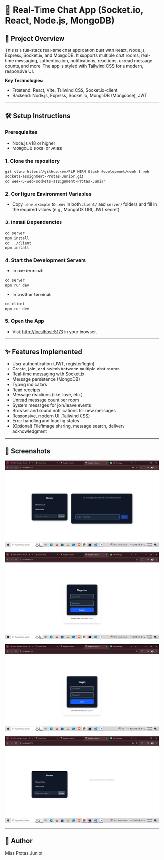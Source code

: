 # 💬 Real-Time Chat App (Socket.io, React, Node.js, MongoDB)

## 🚀 Project Overview
This is a full-stack real-time chat application built with React, Node.js, Express, Socket.io, and MongoDB. It supports multiple chat rooms, real-time messaging, authentication, notifications, reactions, unread message counts, and more. The app is styled with Tailwind CSS for a modern, responsive UI.

**Key Technologies:**
- Frontend: React, Vite, Tailwind CSS, Socket.io-client
- Backend: Node.js, Express, Socket.io, MongoDB (Mongoose), JWT

---

## 🛠️ Setup Instructions

### Prerequisites
- Node.js v18 or higher
- MongoDB (local or Atlas)

### 1. Clone the repository
```
git clone https://github.com/PLP-MERN-Stack-Development/week-5-web-sockets-assignment-Protas-Junior.git
cd week-5-web-sockets-assignment-Protas-Junior
```

### 2. Configure Environment Variables
- Copy `.env.example` to `.env` in both `client/` and `server/` folders and fill in the required values (e.g., MongoDB URI, JWT secret).

### 3. Install Dependencies
```
cd server
npm install
cd ../client
npm install
```

### 4. Start the Development Servers
- In one terminal:
```
cd server
npm run dev
```
- In another terminal:
```
cd client
npm run dev
```

### 5. Open the App
- Visit [http://localhost:5173](http://localhost:5173) in your browser.

---

## ✨ Features Implemented
- User authentication (JWT, register/login)
- Create, join, and switch between multiple chat rooms
- Real-time messaging with Socket.io
- Message persistence (MongoDB)
- Typing indicators
- Read receipts
- Message reactions (like, love, etc.)
- Unread message count per room
- System messages for join/leave events
- Browser and sound notifications for new messages
- Responsive, modern UI (Tailwind CSS)
- Error handling and loading states
- (Optional) File/image sharing, message search, delivery acknowledgment

---

## 📸 Screenshots
![alt text](image.png)

![alt text](image-1.png)

![alt text](image-2.png)

![alt text](image-4.png)


---

## 👤 Author
Miss Protas Junior
